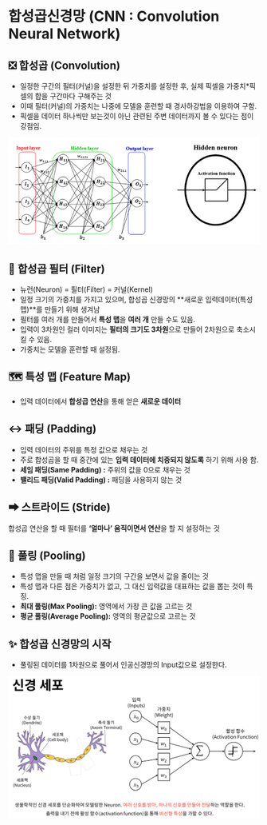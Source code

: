 
# 합성곱신경망 (CNN : Convolution Neural Network)

## ❎ 합성곱 (Convolution)
* 일정한 구간의 필터(커널)을 설정한 뒤 가중치를 설정한 후, 실제 픽셀을 가중치*픽셀의 합을 구간마다 구해주는 것
* 이때 필터(커널)의 가중치는 나중에 모델을 훈련할 때 경사하강법을 이용하여 구함.
* 픽셀을 데이터 하나씩만 보는것이 아닌 관련된 주변 데이터까지 볼 수 있다는 점이 강점임.

![](raw/week06_01.png)

## 🎇 합성곱 필터 (Filter)
* 뉴런(Neuron) = 필터(Filter) = 커널(Kernel)
* 일정 크기의 가중치를 가지고 있으며, 합성곱 신경망의 **새로운 입력데이터(특성 맵)**를 만들기 위해 생겨남
* 필터를 여러 개를 만들어서 **특성 맵**을 **여러 개** 만들 수도 있음.
* 입력이 3차원인 컬러 이미지는 **필터의 크기도 3차원**으로 만들어 2차원으로 축소시킬 수 있음.
* 가중치는 모델을 훈련할 때 설정됨.

## 🗺️ 특성 맵 (Feature Map)
* 입력 데이터에서 **합성곱 연산**을 통해 얻은 **새로운 데이터**

## ↔ 패딩 (Padding)
* 입력 데이터의 주위를 특정 값으로 채우는 것
* 주로 합성곱을 할 때 중간에 있는 **입력 데이터에 치중되지 않도록** 하기 위해 사용 함.
* **세임 패딩(Same Padding) :** 주위의 값을 0으로 채우는 것
* **밸리드 패딩(Valid Padding) :** 패딩을 사용하지 않는 것

## ➡ 스트라이드 (Stride)
합성곱 연산을 할 때 필터를 **‘얼마나’ 움직이면서 연산**을 할 지 설정하는 것

## 💫 풀링 (Pooling)
* 특성 맵을 만들 때 처럼 일정 크기의 구간을 보면서 값을 줄이는 것
* 특성 맵과 다른 점은 가중치가 없고, 그 대신 입력값을 대표하는 값을 뽑는 것이 특징.
* **최대 풀링(Max Pooling):** 영역에서 가장 큰 값을 고르는 것
* **평균 풀링(Average Pooling):** 영역의 평균값으로 고르는 것

## ✨ 합성곱 신경망의 시작
* 풀링된 데이터를 1차원으로 풀어서 인공신경망의 Input값으로 설정한다.

![](raw/week06_02.png)